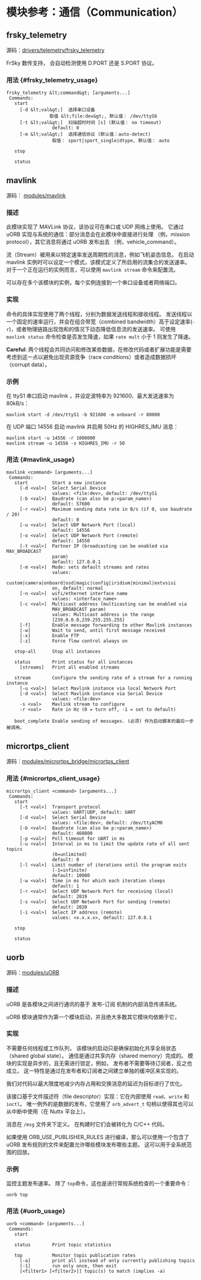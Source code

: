 # 模块参考：通信（Communication）

## frsky_telemetry

源码：[drivers/telemetry/frsky_telemetry](https://github.com/PX4/Firmware/tree/master/src/drivers/telemetry/frsky_telemetry)

FrSky 数传支持， 会自动检测使用 D.PORT 还是 S.PORT 协议。

### 用法 {#frsky_telemetry_usage}

    frsky_telemetry &lt;command&gt; [arguments...]
     Commands:
       start
         [-d &lt;val&gt;]  选择串口设备
                    取值 &lt;file:dev&gt;, 默认值： /dev/ttyS6
         [-t &lt;val&gt;]  扫描超时时间 [s] (默认值： no timeout)
                     default: 0
         [-m &lt;val&gt;]  选择通信协议 (默认值：auto-detect)
                     取值： sport|sport_single|dtype, 默认值： auto
    
       stop
    
       status
    

## mavlink

源码： [modules/mavlink](https://github.com/PX4/Firmware/tree/master/src/modules/mavlink)

### 描述

此模块实现了 MAVLink 协议，该协议可在串口或 UDP 网络上使用。 它通过 uORB 实现与系统的通信：部分消息会在此模块中直接进行处理 （例，mission protocol），其它消息将通过 uORB 发布出去 （例，vehicle_command）。

流（Stream）被用来以特定速率发送周期性的消息，例如飞机姿态信息。 在启动 mavlink 实例时可以设定一个模式，该模式定义了所启用的流集合的发送速率。 对于一个正在运行的实例而言，可以使用 `mavlink stream` 命令来配置流。

可以存在多个该模块的实例，每个实例连接到一个串口设备或者网络端口。

### 实现

命令的具体实现使用了两个线程，分别为数据发送线程和接收线程。 发送线程以一个固定的速率运行，并会在组合带宽（combined bandwidth）高于设定速率(`-r`)，或者物理链路出现饱和的情况下动态降低信息流的发送速率。 可使用 `mavlink status` 命令检查是否发生降速，如果 `rate mult` 小于 1 则发生了降速。

**Careful**: 两个线程会共同访问和修改某些数据，在修改代码或者扩展功能是需要考虑到这一点以避免出现资源竞争（race conditions）或者造成数据损坏（corrupt data）。

### 示例

在 ttyS1 串口启动 mavlink ，并设定波特率为 921600、最大发送速率为 80kB/s：

    mavlink start -d /dev/ttyS1 -b 921600 -m onboard -r 80000
    

在 UDP 端口 14556 启动 mavlink 并启用 50Hz 的 HIGHRES_IMU 消息：

    mavlink start -u 14556 -r 1000000
    mavlink stream -u 14556 -s HIGHRES_IMU -r 50
    

### 用法 {#mavlink_usage}

    mavlink <command> [arguments...]
     Commands:
       start         Start a new instance
         [-d <val>]  Select Serial Device
                     values: <file:dev>, default: /dev/ttyS1
         [-b <val>]  Baudrate (can also be p:<param_name>)
                     default: 57600
         [-r <val>]  Maximum sending data rate in B/s (if 0, use baudrate / 20)
                     default: 0
         [-u <val>]  Select UDP Network Port (local)
                     default: 14556
         [-o <val>]  Select UDP Network Port (remote)
                     default: 14550
         [-t <val>]  Partner IP (broadcasting can be enabled via MAV_BROADCAST
                     param)
                     default: 127.0.0.1
         [-m <val>]  Mode: sets default streams and rates
                     values:
                     custom|camera|onboard|osd|magic|config|iridium|minimal|extvsisi
                     on, default: normal
         [-n <val>]  wifi/ethernet interface name
                     values: <interface_name>
         [-c <val>]  Multicast address (multicasting can be enabled via
                     MAV_BROADCAST param)
                     values: Multicast address in the range
                     [239.0.0.0,239.255.255.255]
         [-f]        Enable message forwarding to other Mavlink instances
         [-w]        Wait to send, until first message received
         [-x]        Enable FTP
         [-z]        Force flow control always on
    
       stop-all      Stop all instances
    
       status        Print status for all instances
         [streams]   Print all enabled streams
    
       stream        Configure the sending rate of a stream for a running instance
         [-u <val>]  Select Mavlink instance via local Network Port
         [-d <val>]  Select Mavlink instance via Serial Device
                     values: <file:dev>
         -s <val>    Mavlink stream to configure
         -r <val>    Rate in Hz (0 = turn off, -1 = set to default)
    
       boot_complete Enable sending of messages. (必须) 作为启动脚本的最后一步被调用。
    

## micrortps_client

源码：[modules/micrortps_bridge/micrortps_client](https://github.com/PX4/Firmware/tree/master/src/modules/micrortps_bridge/micrortps_client)

### 用法 {#micrortps_client_usage}

    micrortps_client <command> [arguments...]
     Commands:
       start
         [-t <val>]  Transport protocol
                     values: UART|UDP, default: UART
         [-d <val>]  Select Serial Device
                     values: <file:dev>, default: /dev/ttyACM0
         [-b <val>]  Baudrate (can also be p:<param_name>)
                     default: 460800
         [-p <val>]  Poll timeout for UART in ms
         [-u <val>]  Interval in ms to limit the update rate of all sent topics
                     (0=unlimited)
                     default: 0
         [-l <val>]  Limit number of iterations until the program exits
                     (-1=infinite)
                     default: 10000
         [-w <val>]  Time in ms for which each iteration sleeps
                     default: 1
         [-r <val>]  Select UDP Network Port for receiving (local)
                     default: 2019
         [-s <val>]  Select UDP Network Port for sending (remote)
                     default: 2020
         [-i <val>]  Select IP address (remote)
                     values: <x.x.x.x>, default: 127.0.0.1
    
       stop
    
       status
    

## uorb

源码：[modules/uORB](https://github.com/PX4/Firmware/tree/master/src/modules/uORB)

### 描述

uORB 是各模块之间进行通讯的基于 发布-订阅 机制的内部消息传递系统。

uORB 模块通常作为第一个模块启动，并且绝大多数其它模块均依赖于它，

### 实现

不需要任何线程或工作队列， 该模块的启动只是确保初始化共享全局状态（shared global state）。 通信是通过共享内存（shared memory）完成的。 模块的实现是异步的，且无需进行锁定，例如， 发布者不需要等待订阅者，反之也成立。 这一特性是通过在发布者和订阅者之间建立单独的缓冲区来实现的。

我们对代码以最大限度地减少内存占用和交换消息的延迟为目标进行了优化。

该接口基于文件描述符（file descriptor）实现：它在内部使用 `read`、`write` 和 `ioctl`。 唯一例外的是数据的发布，它使用了 `orb_advert_t` 句柄以使得其也可以从中断中使用（在 Nuttx 平台上）。

消息在 `/msg` 文件夹下定义。 在构建时它们会被转化为 C/C++ 代码。

如果使用 ORB_USE_PUBLISHER_RULES 进行编译，那么可以使用一个包含了 uORB 发布规则的文件来配置允许哪些模块发布哪些主题。 这可以用于全系统范围的回放。

### 示例

监控主题发布速率。 除了 `top`命令，这也是进行常规系统检查的一个重要命令：

    uorb top
    

### 用法 {#uorb_usage}

    uorb <command> [arguments...]
     Commands:
       start
    
       status        Print topic statistics
    
       top           Monitor topic publication rates
         [-a]        print all instead of only currently publishing topics
         [-1]        run only once, then exit
         [<filter1> [<filter2>]] topic(s) to match (implies -a)